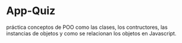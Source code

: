 # App-Quiz 
 práctica conceptos de POO como las clases, los contructores, las instancias de objetos y como se relacionan los objetos en Javascript.
